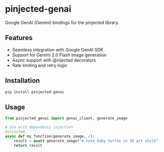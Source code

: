 # pinjected-genai

Google GenAI (Gemini) bindings for the pinjected library.

## Features

- Seamless integration with Google GenAI SDK
- Support for Gemini 2.0 Flash image generation
- Async support with @injected decorators
- Rate limiting and retry logic

## Installation

```bash
pip install pinjected-genai
```

## Usage

```python
from pinjected_genai import genai_client, generate_image

# Use with dependency injection
@injected
async def my_function(generate_image, /):
    result = await generate_image("A cute baby turtle in 3D art style")
    return result
```